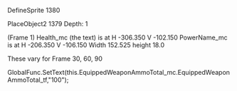 DefineSprite 1380

PlaceObject2 1379 Depth: 1

(Frame 1)
Health_mc (the text) is at H -306.350 V -102.150
PowerName_mc is at H -206.350 V -106.150
Width 152.525 height 18.0

These vary for Frame 30, 60, 90

GlobalFunc.SetText(this.EquippedWeaponAmmoTotal_mc.EquippedWeaponAmmoTotal_tf,"100");